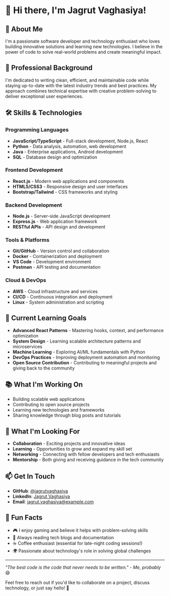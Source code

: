 # 👋 Hi there, I'm Jagrut Vaghasiya!

## 🚀 About Me
I'm a passionate software developer and technology enthusiast who loves building innovative solutions and learning new technologies. I believe in the power of code to solve real-world problems and create meaningful impact.

## 💼 Professional Background
I'm dedicated to writing clean, efficient, and maintainable code while staying up-to-date with the latest industry trends and best practices. My approach combines technical expertise with creative problem-solving to deliver exceptional user experiences.

## 🛠️ Skills & Technologies

### Programming Languages
- **JavaScript/TypeScript** - Full-stack development, Node.js, React
- **Python** - Data analysis, automation, web development
- **Java** - Enterprise applications, Android development
- **SQL** - Database design and optimization

### Frontend Development
- **React.js** - Modern web applications and components
- **HTML5/CSS3** - Responsive design and user interfaces
- **Bootstrap/Tailwind** - CSS frameworks and styling

### Backend Development
- **Node.js** - Server-side JavaScript development
- **Express.js** - Web application framework
- **RESTful APIs** - API design and development

### Tools & Platforms
- **Git/GitHub** - Version control and collaboration
- **Docker** - Containerization and deployment
- **VS Code** - Development environment
- **Postman** - API testing and documentation

### Cloud & DevOps
- **AWS** - Cloud infrastructure and services
- **CI/CD** - Continuous integration and deployment
- **Linux** - System administration and scripting

## 🎯 Current Learning Goals
- **Advanced React Patterns** - Mastering hooks, context, and performance optimization
- **System Design** - Learning scalable architecture patterns and microservices
- **Machine Learning** - Exploring AI/ML fundamentals with Python
- **DevOps Practices** - Improving deployment automation and monitoring
- **Open Source Contribution** - Contributing to meaningful projects and giving back to the community

## 📚 What I'm Working On
- Building scalable web applications
- Contributing to open source projects
- Learning new technologies and frameworks
- Sharing knowledge through blog posts and tutorials

## 🌟 What I'm Looking For
- **Collaboration** - Exciting projects and innovative ideas
- **Learning** - Opportunities to grow and expand my skill set
- **Networking** - Connecting with fellow developers and tech enthusiasts
- **Mentorship** - Both giving and receiving guidance in the tech community

## 📫 Get In Touch
- **GitHub**: [@jagrutvaghasiya](https://github.com/jagrutvaghasiya)
- **LinkedIn**: [Jagrut Vaghasiya](https://linkedin.com/in/jagrutvaghasiya)
- **Email**: jagrut.vaghasiya@example.com

## 🎉 Fun Facts
- 🎮 I enjoy gaming and believe it helps with problem-solving skills
- 📖 Always reading tech blogs and documentation
- ☕ Coffee enthusiast (essential for late-night coding sessions!)
- 🌍 Passionate about technology's role in solving global challenges

---

*"The best code is the code that never needs to be written." - Me, probably* 😄

Feel free to reach out if you'd like to collaborate on a project, discuss technology, or just say hello! 🚀

